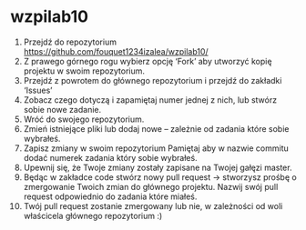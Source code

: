 # wzpilab10
1.	Przejdź do repozytorium https://github.com/fouquet1234izalea/wzpilab10/
2.	Z prawego górnego rogu wybierz opcję ‘Fork’ aby utworzyć kopię projektu w swoim repozytorium.
3.	Przejdź z powrotem do głównego repozytorium i przejdź do zakładki ‘Issues’
4.	Zobacz czego dotyczą i zapamiętaj numer jednej z nich, lub stwórz sobie nowe zadanie.
5.	Wróć do swojego repozytorium. 
6.	Zmień istniejące pliki lub dodaj nowe – zależnie od zadania które sobie wybrałeś.
7.	Zapisz zmiany w swoim repozytorium Pamiętaj aby w nazwie commitu dodać numerek zadania który sobie wybrałeś.
8.	Upewnij się, że Twoje zmiany zostały zapisane na Twojej gałęzi master. 
9.	Będąc w zakładce code stwórz nowy pull request -> stworzysz prośbę o zmergowanie Twoich zmian do głównego projektu. Nazwij swój pull request odpowiednio do zadania które miałeś. 
10.	Twój pull request zostanie zmergowany lub nie, w zależności od woli właścicela głównego repozytorium :)
